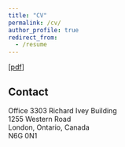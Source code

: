 ```yaml
---
title: "CV"
permalink: /cv/
author_profile: true
redirect_from:
  - /resume
---
```


[[pdf](https://bradhackinen.ca/files/BradHackinen_CV_2024-11.pdf)]

## Contact

Office 3303 Richard Ivey Building\
1255 Western Road\
London, Ontario, Canada\
N6G 0N1
